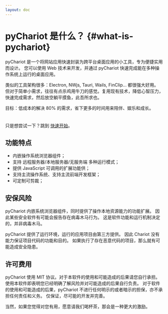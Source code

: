 ```yaml
---
layout: doc
---
```


# pyChariot 是什么？ {#what-is-pychariot}

pyChariot 是一个将网站应用快速封装为跨平台桌面应用的小工具，专为便捷实用而设计。
您可以使用 Web 技术来开发，并通过 pyChariot 快速完成能在多种操作系统上运行的桌面应用。

类似的工具架构很多：Electron, NWjs, Tauri, Wails, FinClip... 都很强大好用。
但对于简单小需求，往往有点杀鸡用牛刀的感觉。复用现有技术，降低心智压力，快速完成需求，然后放空躺平摸鱼，此吾所求也。

目标：低成本的解决 80% 的需求，省下更多的时间用来陪伴、娱乐和成长。

<div class="tip custom-block" style="padding-top: 8px">

只是想尝试一下？跳到 [快速开始](getting_started)。

</div>

## 功能特点

- 内嵌操作系统浏览器组件；
- 支持 远程服务器/本地服务器/无服务端 多种运行模式；
- 提供 JavaScript 可调用的扩展功能供；
- 支持主流操作系统、支持主流前端开发框架；
- 可定制可剪裁；

## 安保风险

pyChariot 内嵌系统浏览器组件，同时提供了操作本地资源能力的功能扩展。
因此某些安全软件有可能会报告存在病毒木马行为。
这是软件功能和运行机制决定的，并非病毒木马。

pyChariot 提供了运行环境，运行的应用项目由第三方提供。
因此 Chariot 没有能力保证项目代码的功能和目的。
如果执行了存在恶意代码的项目，那么就有可能造成安全隐患。

## 许可费用

pyChariot 使用 MIT 协议。对于本软件的使用和可能造成的后果请您自行承担。
使用本软件即表明您已经明确了解风险并对可能造成的后果自行负责。
对于软件的使用和可能造成的后果，pyChariot 不进行任何明示的或者暗示的担保，亦不承担任何责任和义务。
仅保证，尽可能的开发并完善。

当然，如果您觉得对您有用，愿意请我们喝杯茶，那会是一种更大的激励。


